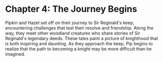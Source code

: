# Chapter 4: The Journey Begins

Pipkin and Hazel set off on their journey to Sir Reginald's keep, encountering challenges that test their resolve and friendship. Along the way, they meet other woodland creatures who share stories of Sir Reginald's legendary deeds. These tales paint a picture of knighthood that is both inspiring and daunting. As they approach the keep, Pip begins to realize that the path to becoming a knight may be more difficult than he imagined.
